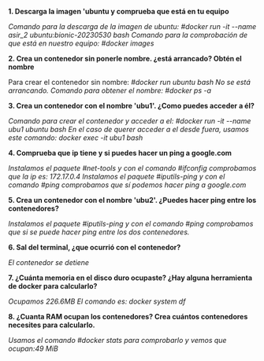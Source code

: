 **1. Descarga la imagen 'ubuntu y comprueba que está en tu equipo**

*Comando para la descarga de la imagen de ubuntu:* 
  *#docker run -it --name asir_2 ubuntu:bionic-20230530 bash*
*Comando para la comprobación de que está en nuestro equipo:*
  *#docker images*


**2. Crea un contenedor sin ponerle nombre. ¿está arrancado? Obtén el nombre**

Para crear el contenedor sin nombre:
  *#docker run ubuntu bash*
*No se está arrancando.*
*Comando para obtener el nombre:*
  *#docker ps -a*


**3. Crea un contenedor con el nombre 'ubu1'. ¿Como puedes acceder a él?**

*Comando para crear el contenedor y acceder a el:*
  *#docker run -it --name ubu1 ubuntu bash*
*En el caso de querer acceder a el desde fuera, usamos este comando:*
  *docker exec -it ubu1 bash*


**4. Comprueba que ip tiene y si puedes hacer un ping a google.com**


*Instalamos el paquete #net-tools y con el comando #ifconfig comprobamos que la ip es: 172.17.0.4*
*Instalamos el paquete #iputils-ping y con el comando #ping comprobamos que sí podemos hacer ping a google.com*

**5. Crea un contenedor con el nombre 'ubu2'. ¿Puedes hacer ping entre los contenedores?**

*Instalamos el paquete  #iputils-ping y con el comando #ping comprobamos que si se puede hacer ping entre los dos contenedores.*



**6. Sal del terminal, ¿que ocurrió con el contenedor?**

*El contenedor se detiene*


**7. ¿Cuánta memoria en el disco duro ocupaste? ¿Hay alguna herramienta de docker para calcularlo?**

*Ocupamos 226.6MB*
*El comando es: docker system df*

**8. ¿Cuanta RAM ocupan los contenedores? Crea cuántos contenedores necesites para calcularlo.**

*Usamos el comando #docker stats para comprobarlo y vemos que ocupan:49 MiB*



